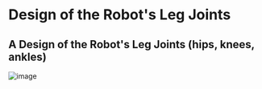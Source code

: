 # Design of the Robot's Leg Joints

## A Design of the Robot's Leg Joints (hips, knees, ankles)

![image](https://github.com/Ghalastic/Design-of-Robot-Leg-Joints/assets/173709501/8844c4b2-c2b7-4372-941c-c8e65b59f293)
